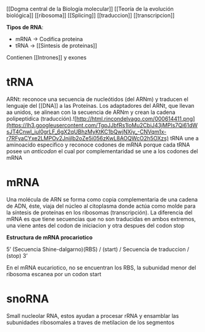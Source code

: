 [[Dogma central de la Biología molecular]]
[[Teoría de la evolución biológica]]
[[ribosoma]]
[[Splicing]]
[[traduccion]]
[[transcripcion]]

**Tipos de RNA**:
- mRNA → Codifica proteina
- tRNA → [[Sintesis de proteinas]]

Contienen [[Intrones]] y exones
# tRNA


ARNt: reconoce una secuencia de nucleótidos (del ARNm) y traducen el lenguaje del [[DNA]] a las Proteínas. Los adaptadores del ARNt, que llevan aa unidos, se alinean con la secuencia de ARNm y crean la cadena polipeptidica (traducción).![http://html.rincondelvago.com/000614411.png](https://lh3.googleusercontent.com/TgpJJbfRs1loMu2CbiJ43jMPIs7Qi61dWsJT4CnwI_iul0grLF_6gX2qUBhzMyKtKC1bQwjNXiy_-CNVqm1x-r7RFyaCYxe2LMPOv2Jnjjlb2oZe5i056zKwL8AOQWcO2h5OXzs)
tRNA une a aminoacido especifico y reconoce codones de mRNA porque cada tRNA posee un *anticodon* el cual por complementaridad se une a los codones del mRNA


# mRNA
Una molécula de ARN se forma como copia complementaria de una cadena de ADN, éste, viaja del núcleo al citoplasma donde actúa como molde para la síntesis de proteínas en los ribosomas (transcripción).
La diferencia del mRNA es que tiene secuencias que no son traducidas en ambos extremos, una viene antes del codon de iniciacion y otra despues del codon stop

**Estructura de mRNA procariotico**

5’ (Secuencia Shine-dalgarno)(RBS) / (start) / Secuencia de traduccion / (stop) 3’

En el mRNA eucariotico, no se encuentran los RBS, la subunidad menor del ribosoma escanea por un codon start


# snoRNA
Small nucleolar RNA, estos ayudan a procesar rRNA y ensamblar las subunidades ribosomales a traves de metilacion de los segmentos